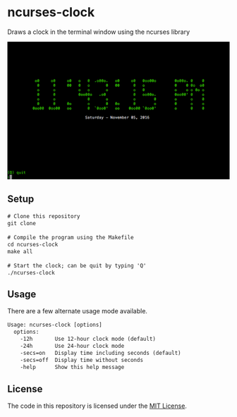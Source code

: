 # ncurses-clock

Draws a clock in the terminal window using the ncurses library

!["Example window running clock"](./docs/images/example_window.png)

## Setup

```
# Clone this repository
git clone 

# Compile the program using the Makefile
cd ncurses-clock
make all

# Start the clock; can be quit by typing 'Q'
./ncurses-clock
```

## Usage

There are a few alternate usage mode available.

```
Usage: ncurses-clock [options]
  options:
    -12h       Use 12-hour clock mode (default)
    -24h       Use 24-hour clock mode
    -secs=on   Display time including seconds (default)
    -secs=off  Display time without seconds
    -help      Show this help message
```

## License

The code in this repository is licensed under the [MIT License](./LICENSE).